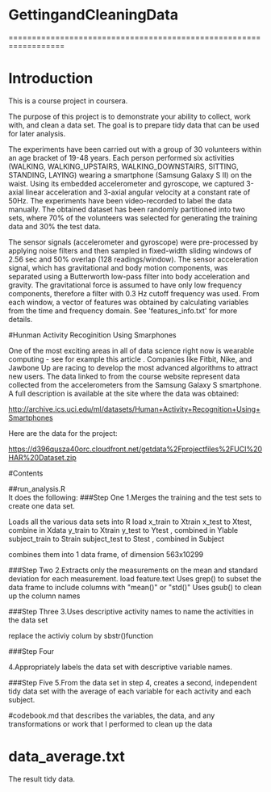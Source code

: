 # GettingandCleaningData
==================================================================
# Introduction

This is a course project in coursera.

The purpose of this project is to demonstrate your ability to collect, work with, and clean a data set. The goal is to prepare tidy data that can be used for later analysis. 

The experiments have been carried out with a group of 30 volunteers within an age bracket of 19-48 years. Each person performed six activities (WALKING, WALKING_UPSTAIRS, WALKING_DOWNSTAIRS, SITTING, STANDING, LAYING) wearing a smartphone (Samsung Galaxy S II) on the waist. Using its embedded accelerometer and gyroscope, we captured 3-axial linear acceleration and 3-axial angular velocity at a constant rate of 50Hz. The experiments have been video-recorded to label the data manually. The obtained dataset has been randomly partitioned into two sets, where 70% of the volunteers was selected for generating the training data and 30% the test data. 

The sensor signals (accelerometer and gyroscope) were pre-processed by applying noise filters and then sampled in fixed-width sliding windows of 2.56 sec and 50% overlap (128 readings/window). The sensor acceleration signal, which has gravitational and body motion components, was separated using a Butterworth low-pass filter into body acceleration and gravity. The gravitational force is assumed to have only low frequency components, therefore a filter with 0.3 Hz cutoff frequency was used. From each window, a vector of features was obtained by calculating variables from the time and frequency domain. See 'features_info.txt' for more details. 

#Hunman Activity Recoginition Using Smarphones

One of the most exciting areas in all of data science right now is wearable computing - see for example this article . Companies like Fitbit, Nike, and Jawbone Up are racing to develop the most advanced algorithms to attract new users. The data linked to from the course website represent data collected from the accelerometers from the Samsung Galaxy S smartphone. A full description is available at the site where the data was obtained: 

http://archive.ics.uci.edu/ml/datasets/Human+Activity+Recognition+Using+Smartphones 

Here are the data for the project: 

https://d396qusza40orc.cloudfront.net/getdata%2Fprojectfiles%2FUCI%20HAR%20Dataset.zip 

#Contents

##run_analysis.R  
 It does the following:
###Step One
1.Merges the training and the test sets to create one data set.

Loads all the various data sets into R 
load x_train to Xtrain  x_test to Xtest, combine in Xdata
y_train to Xtrain  y_test to Ytest , combined in  Ylable
subject_train to Strain  subject_test to Stest , combined in  Subject

combines them into 1 data frame, of dimension 563x10299 

###Step Two
2.Extracts only the measurements on the mean and standard deviation for each measurement. 
load feature.text
Uses grep() to subset the data frame to include columns with "mean()" or "std()"
Uses gsub() to clean up the column names

###Step Three
3.Uses descriptive activity names to name the activities in the data set

replace the activiy colum by sbstr()function

###Step Four

4.Appropriately labels the data set with descriptive variable names. 

###Step Five
5.From the data set in step 4, creates a second, independent tidy data set with the average of each variable for each activity and each subject.


#codebook.md
that describes the variables, the data, and any transformations or work that I  performed to clean up the data
# data_average.txt
The result tidy data.


